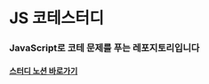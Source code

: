 # JS 코테스터디

### JavaScript로 코테 문제를 푸는 레포지토리입니다

#### <a href="https://kimyunho.notion.site/e6160595189b4e1ba9824ef7accf96f3"> 스터디 노션 바로가기 </a>
